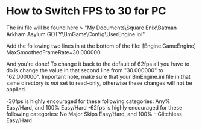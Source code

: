 # How to Switch FPS to 30 for PC

The ini file will be found here > "My Documents\Square Enix\Batman Arkham Asylum GOTY\BmGame\Config\UserEngine.ini"

Add the following two lines in at the bottom of the file:
[Engine.GameEngine]
MaxSmoothedFrameRate=30.000000

And you're done! To change it back to the default of 62fps all you have to do is change the value in that second line from "30.000000" to "62.000000". Important note, make sure that your BmEngine.ini file in that same directory is *not* set to read-only, otherwise these changes will not be applied.
 
-30fps is highly encouraged for these following categories: Any% Easy/Hard, and 100% Easy/Hard
-62fps is highly encouraged for these following categories: No Major Skips Easy/Hard, and 100% - Glitchless Easy/Hard